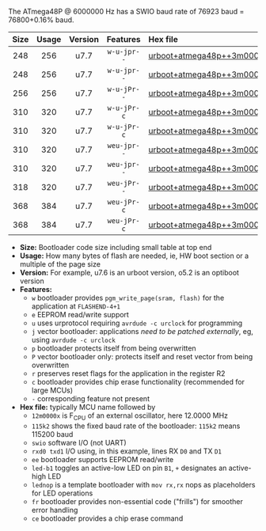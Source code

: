The ATmega48P @ 6000000 Hz has a SWIO baud rate of 76923 baud = 76800+0.16% baud.

|Size|Usage|Version|Features|Hex file|
|:-:|:-:|:-:|:-:|:--|
|248|256|u7.7|`w-u-jpr--`|[urboot+atmega48p++3m0000x+++38k4_swio_rxd0_txd1_led+b5.hex](https://raw.githubusercontent.com/stefanrueger/urboot.hex/main/mcus/atmega48p/external_oscillator/fcpu++3m0000_Hz/br+++38k4_bps/urboot+atmega48p++3m0000x+++38k4_swio_rxd0_txd1_led+b5.hex)|
|248|256|u7.7|`w-u-jpr--`|[urboot+atmega48p++3m0000x+++38k4_swio_rxd0_txd1_lednop.hex](https://raw.githubusercontent.com/stefanrueger/urboot.hex/main/mcus/atmega48p/external_oscillator/fcpu++3m0000_Hz/br+++38k4_bps/urboot+atmega48p++3m0000x+++38k4_swio_rxd0_txd1_lednop.hex)|
|256|256|u7.7|`w-u-jPr--`|[urboot+atmega48p++3m0000x+++38k4_swio_rxd0_txd1.hex](https://raw.githubusercontent.com/stefanrueger/urboot.hex/main/mcus/atmega48p/external_oscillator/fcpu++3m0000_Hz/br+++38k4_bps/urboot+atmega48p++3m0000x+++38k4_swio_rxd0_txd1.hex)|
|310|320|u7.7|`w-u-jPr-c`|[urboot+atmega48p++3m0000x+++38k4_swio_rxd0_txd1_led+b5_fr_ce.hex](https://raw.githubusercontent.com/stefanrueger/urboot.hex/main/mcus/atmega48p/external_oscillator/fcpu++3m0000_Hz/br+++38k4_bps/urboot+atmega48p++3m0000x+++38k4_swio_rxd0_txd1_led+b5_fr_ce.hex)|
|310|320|u7.7|`w-u-jPr-c`|[urboot+atmega48p++3m0000x+++38k4_swio_rxd0_txd1_lednop_fr_ce.hex](https://raw.githubusercontent.com/stefanrueger/urboot.hex/main/mcus/atmega48p/external_oscillator/fcpu++3m0000_Hz/br+++38k4_bps/urboot+atmega48p++3m0000x+++38k4_swio_rxd0_txd1_lednop_fr_ce.hex)|
|310|320|u7.7|`weu-jpr--`|[urboot+atmega48p++3m0000x+++38k4_swio_rxd0_txd1_ee_led+b5.hex](https://raw.githubusercontent.com/stefanrueger/urboot.hex/main/mcus/atmega48p/external_oscillator/fcpu++3m0000_Hz/br+++38k4_bps/urboot+atmega48p++3m0000x+++38k4_swio_rxd0_txd1_ee_led+b5.hex)|
|310|320|u7.7|`weu-jpr--`|[urboot+atmega48p++3m0000x+++38k4_swio_rxd0_txd1_ee_lednop.hex](https://raw.githubusercontent.com/stefanrueger/urboot.hex/main/mcus/atmega48p/external_oscillator/fcpu++3m0000_Hz/br+++38k4_bps/urboot+atmega48p++3m0000x+++38k4_swio_rxd0_txd1_ee_lednop.hex)|
|318|320|u7.7|`weu-jPr--`|[urboot+atmega48p++3m0000x+++38k4_swio_rxd0_txd1_ee.hex](https://raw.githubusercontent.com/stefanrueger/urboot.hex/main/mcus/atmega48p/external_oscillator/fcpu++3m0000_Hz/br+++38k4_bps/urboot+atmega48p++3m0000x+++38k4_swio_rxd0_txd1_ee.hex)|
|368|384|u7.7|`weu-jPr-c`|[urboot+atmega48p++3m0000x+++38k4_swio_rxd0_txd1_ee_led+b5_fr_ce.hex](https://raw.githubusercontent.com/stefanrueger/urboot.hex/main/mcus/atmega48p/external_oscillator/fcpu++3m0000_Hz/br+++38k4_bps/urboot+atmega48p++3m0000x+++38k4_swio_rxd0_txd1_ee_led+b5_fr_ce.hex)|
|368|384|u7.7|`weu-jPr-c`|[urboot+atmega48p++3m0000x+++38k4_swio_rxd0_txd1_ee_lednop_fr_ce.hex](https://raw.githubusercontent.com/stefanrueger/urboot.hex/main/mcus/atmega48p/external_oscillator/fcpu++3m0000_Hz/br+++38k4_bps/urboot+atmega48p++3m0000x+++38k4_swio_rxd0_txd1_ee_lednop_fr_ce.hex)|

- **Size:** Bootloader code size including small table at top end
- **Usage:** How many bytes of flash are needed, ie, HW boot section or a multiple of the page size
- **Version:** For example, u7.6 is an urboot version, o5.2 is an optiboot version
- **Features:**
  + `w` bootloader provides `pgm_write_page(sram, flash)` for the application at `FLASHEND-4+1`
  + `e` EEPROM read/write support
  + `u` uses urprotocol requiring `avrdude -c urclock` for programming
  + `j` vector bootloader: applications *need to be patched externally*, eg, using `avrdude -c urclock`
  + `p` bootloader protects itself from being overwritten
  + `P` vector bootloader only: protects itself and reset vector from being overwritten
  + `r` preserves reset flags for the application in the register R2
  + `c` bootloader provides chip erase functionality (recommended for large MCUs)
  + `-` corresponding feature not present
- **Hex file:** typically MCU name followed by
  + `12m0000x` is F<sub>CPU</sub> of an external oscillator, here 12.0000 MHz
  + `115k2` shows the fixed baud rate of the bootloader: `115k2` means 115200 baud
  + `swio` software I/O (not UART)
  + `rxd0 txd1` I/O using, in this example, lines RX `D0` and TX `D1`
  + `ee` bootloader supports EEPROM read/write
  + `led-b1` toggles an active-low LED on pin `B1`, `+` designates an active-high LED
  + `lednop` is a template bootloader with `mov rx,rx` nops as placeholders for LED operations
  + `fr` bootloader provides non-essential code ("frills") for smoother error handling
  + `ce` bootloader provides a chip erase command

